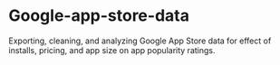 # Google-app-store-data
Exporting, cleaning, and analyzing Google App Store data for effect of installs, pricing, and app size on app popularity ratings.
